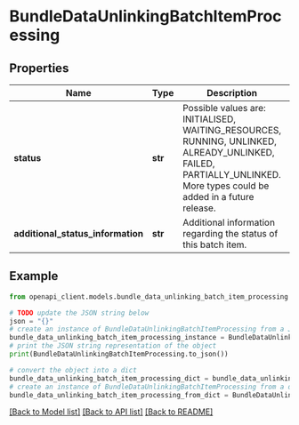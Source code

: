 # BundleDataUnlinkingBatchItemProcessing


## Properties

Name | Type | Description | Notes
------------ | ------------- | ------------- | -------------
**status** | **str** | Possible values are: INITIALISED, WAITING_RESOURCES, RUNNING, UNLINKED, ALREADY_UNLINKED, FAILED, PARTIALLY_UNLINKED. More types could be added in a future release. | 
**additional_status_information** | **str** | Additional information regarding the status of this batch item. | [optional] 

## Example

```python
from openapi_client.models.bundle_data_unlinking_batch_item_processing import BundleDataUnlinkingBatchItemProcessing

# TODO update the JSON string below
json = "{}"
# create an instance of BundleDataUnlinkingBatchItemProcessing from a JSON string
bundle_data_unlinking_batch_item_processing_instance = BundleDataUnlinkingBatchItemProcessing.from_json(json)
# print the JSON string representation of the object
print(BundleDataUnlinkingBatchItemProcessing.to_json())

# convert the object into a dict
bundle_data_unlinking_batch_item_processing_dict = bundle_data_unlinking_batch_item_processing_instance.to_dict()
# create an instance of BundleDataUnlinkingBatchItemProcessing from a dict
bundle_data_unlinking_batch_item_processing_from_dict = BundleDataUnlinkingBatchItemProcessing.from_dict(bundle_data_unlinking_batch_item_processing_dict)
```
[[Back to Model list]](../README.md#documentation-for-models) [[Back to API list]](../README.md#documentation-for-api-endpoints) [[Back to README]](../README.md)


